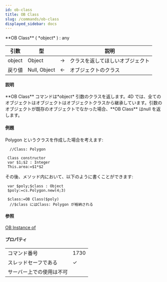```yaml
---
id: ob-class
title: OB Class
slug: /commands/ob-class
displayed_sidebar: docs
---
```


<!--REF #_command_.OB Class.Syntax-->**OB Class** ( *object* ) : any<!-- END REF-->
<!--REF #_command_.OB Class.Params-->
| 引数 | 型 |  | 説明 |
| --- | --- | --- | --- |
| object | Object | &#8594;  | クラスを返してほしいオブジェクト |
| 戻り値 | Null, Object | &#8592; | オブジェクトのクラス |

<!-- END REF-->

#### 説明 

<!--REF #_command_.OB Class.Summary-->**OB Class** コマンドは*object* 引数のクラスを返します。<!-- END REF-->4D では、全てのオブジェクトはオブジェクトはオブジェクトクラスから継承しています。引数のオブジェクトが既存のオブジェクトでなかった場合、**OB Class** はnull を返します。

#### 例題 

Polygon というクラスを作成した場合を考えます:

```4d
  //Class: Polygon
 
 Class constructor
 var $1;$2 : Integer
 This.area:=$1*$2
```

その後、メソッド内において、以下のように書くことができます:

```4d
 var $poly;$class : Object
 $poly:=cs.Polygon.new(4;3)
 
 $class:=OB Class($poly)
  //$class にはClass: Polygon が格納される
```

#### 参照 

[OB Instance of](ob-instance-of.md)  

#### プロパティ
|  |  |
| --- | --- |
| コマンド番号 | 1730 |
| スレッドセーフである | &check; |
| サーバー上での使用は不可 ||


